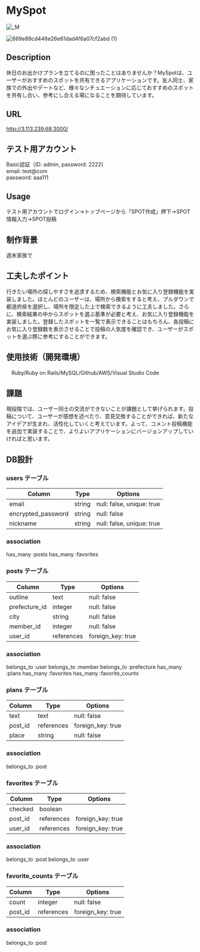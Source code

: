 # MySpot
![_M](https://user-images.githubusercontent.com/73152774/102006195-8f961880-3d62-11eb-8029-abc78a28167e.png)

![669e89cd446e26e61dad4f6a07cf2abd (1)](https://user-images.githubusercontent.com/73152774/102006562-6d51ca00-3d65-11eb-8351-3789863021c0.gif)



## Description
  休日のお出かけプランを立てるのに困ったことはありませんか？MySpotは、ユーザーがおすすめのスポットを共有できるアプリケーションです。友人同士、家族での外出やデートなど、様々なシチュエーションに応じておすすめのスポットを共有し合い、参考にし合える場になることを期待しています。

## URL
 http://3.113.239.68:3000/

## テスト用アカウント
  Basic認証（ID: admin, password: 2222)  
  email: test@com  
  password: aaa111

## Usage
  テスト用アカウントでログイン→トップページから「SPOT作成」押下→SPOT情報入力→SPOT投稿

## 制作背景
  週末家族で

## 工夫したポイント
  行きたい場所の探しやすさを追求するため、検索機能とお気に入り登録機能を実装しました。ほとんどのユーザーは、場所から検索をすると考え、プルダウンで都道府県を選択し、場所を限定した上で検索できるように工夫しました。さらに、検索結果の中からスポットを選ぶ基準が必要と考え、お気に入り登録機能を実装しました。登録したスポットを一覧で表示できることはもちろん、各投稿にお気に入り登録数を表示させることで投稿の人気度を確認でき、ユーザーがスポットを選ぶ際に参考にすることができます。

## 使用技術（開発環境）
　Ruby/Ruby on Rails/MySQL/Github/AWS/Visual Studio Code


## 課題
  現段階では、ユーザー同士の交流ができないことが課題として挙げられます。投稿について、ユーザーが感想を述べたり、意見交換することができれば、新たなアイデアが生まれ、活性化していくと考えています。よって、コメント投稿機能を追加で実装することで、よりよいアプリケーションにバージョンアップしていければと思います。



## DB設計

### users テーブル

| Column            | Type   | Options                   |
| --------          | ------ | -----------               |
| email             | string | null: false, unique: true |
| encrypted_password| string | null: false               |
| nickname          | string | null: false, unique: true |


### association
has_many :posts
has_many :favorites

### posts テーブル

| Column       | Type            | Options          |
| ---------    | ------          | -----------      |
| outline      | text            | null: false      |
| prefecture_id| integer         | null: false      |
| city         | string          | null: false      |
| member_id    | integer         | null: false      |
| user_id      | references      | foreign_key: true|

### association
  belongs_to :user
  belongs_to :member
  belongs_to :prefecture
  has_many :plans
  has_many :favorites
  has_many :favorite_counts


### plans テーブル

| Column     | Type          | Options           |
| ---------  | ------        | -----------       |
| text       | text          | null: false       |
| post_id    | references    | foreign_key: true |
| place      | string        | null: false       |

### association
  belongs_to :post



  ### favorites テーブル

| Column        | Type      | Options           |
| ---------     | ------    | -----------       |
| checked       | boolean   |                   |
| post_id       | references| foreign_key: true |
| user_id       | references| foreign_key: true |


### association
  belongs_to :post
  belongs_to :user


### favorite_counts テーブル

| Column        | Type      | Options           |
| ---------     | ------    | -----------       |
| count         | integer   | null: false       |
| post_id       | references| foreign_key: true |


### association
  belongs_to :post
  